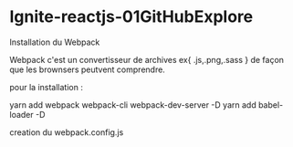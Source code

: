 # Ignite-reactjs-01GitHubExplore

Installation du Webpack

Webpack c'est un convertisseur de archives ex{
.js,.png,.sass
} de façon que les brownsers peutvent comprendre.

pour la installation :

yarn add webpack webpack-cli webpack-dev-server -D
yarn add babel-loader -D

creation du webpack.config.js
